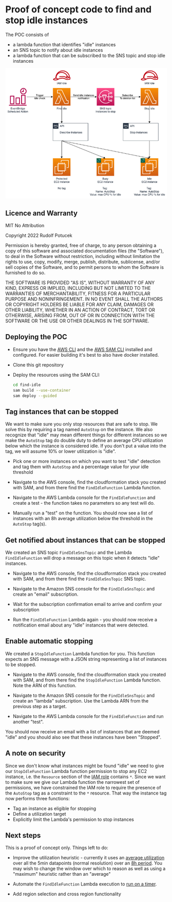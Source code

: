 # Proof of concept code to find and stop idle instances

The POC consists of 

* a lambda function that identifies "idle" instances
* an SNS topic to notify about idle instances
* a lambda function that can be subscribed to the SNS topic and stop idle instances

![Architecture](find-idle-architecture.png)

## Licence and Warranty 

MIT No Attribution

Copyright 2022 Rudolf Potucek

Permission is hereby granted, free of charge, to any person obtaining a copy of this
software and associated documentation files (the "Software"), to deal in the Software
without restriction, including without limitation the rights to use, copy, modify,
merge, publish, distribute, sublicense, and/or sell copies of the Software, and to
permit persons to whom the Software is furnished to do so.

THE SOFTWARE IS PROVIDED "AS IS", WITHOUT WARRANTY OF ANY KIND, EXPRESS OR IMPLIED,
INCLUDING BUT NOT LIMITED TO THE WARRANTIES OF MERCHANTABILITY, FITNESS FOR A
PARTICULAR PURPOSE AND NONINFRINGEMENT. IN NO EVENT SHALL THE AUTHORS OR COPYRIGHT
HOLDERS BE LIABLE FOR ANY CLAIM, DAMAGES OR OTHER LIABILITY, WHETHER IN AN ACTION
OF CONTRACT, TORT OR OTHERWISE, ARISING FROM, OUT OF OR IN CONNECTION WITH THE
SOFTWARE OR THE USE OR OTHER DEALINGS IN THE SOFTWARE.

## Deploying the POC

* Ensure you have the [AWS CLI](https://docs.aws.amazon.com/cli/latest/userguide/getting-started-install.html) and the [AWS SAM CLI](https://docs.aws.amazon.com/serverless-application-model/latest/developerguide/serverless-sam-cli-install.html) installed and configured. For easier building it's best to also have docker installed.

* Clone this git repository

* Deploy the resources using the SAM CLI:

    ```bash
    cd find-idle
    sam build --use-container
    sam deploy --guided
    ```

## Tag instances that can be stopped

We want to make sure you only stop resources that are safe to stop. We solve this by requiring a tag named `AutoStop` on the instance. We also recognize that "idle" may mean different things for different instances so we make the `AutoStop` tag do double duty to define an average CPU utilization below which the instance is considered idle. If you don't put a value into the tag, we will assume 10% or lower utilization is "idle".

* Pick one or more instances on which you want to test "idle" detection and tag them with `AutoStop` and a percentage value for your idle threshold

* Navigate to the AWS console, find the cloudformation stack you created with SAM, and from there find the `FindIdleFunction` Lambda function.

* Navigate to the AWS Lambda console for the `FindIdleFunction` and create a test - the function takes no parameters so any test will do. 

* Manually run a "test" on the function. You should now see a list of instances with an 8h average utilization below the threshold in the `AutoStop` tag(s).

## Get notified about instances that can be stopped

We created an SNS topic `FindIdleSnsTopic` and the Lambda `FindIdleFunction` will drop a message on this topic when it detects "idle" instances.

* Navigate to the AWS console, find the cloudformation stack you created with SAM, and from there find the `FindIdleSnsTopic` SNS topic.

* Navigate to the Amazon SNS console for the `FindIdleSnsTopic` and create an "email" subscription. 

* Wait for the subscription confirmation email to arrive and confirm your subscription

* Run the `FindIdleFunction` Lambda again - you should now receive a notification email about any "idle" instances that were detected.

## Enable automatic stopping

We created a `StopIdleFunction` Lambda function for you. This function expects an SNS message with a JSON string representing a list of instances to be stopped.

* Navigate to the AWS console, find the cloudformation stack you created with SAM, and from there find the `StopIdleFunction` Lambda function. Note the ARN of this function.

* Navigate to the Amazon SNS console for the `FindIdleSnsTopic` and create an "lambda" subscription. Use the Lambda ARN from the previous step as a target.

* Navigate to the AWS Lambda console for the `FindIdleFunction` and run another "test".  

You should now receive an email with a list of instances that are deemed "idle" and you should also see that these instances have been "Stopped".

## A note on security

Since we don't know what instances might be found "idle" we need to give our `StopIdleFunction` Lambda function permission to stop any EC2 instance, i.e. the `Resource` section of the [IAM role](https://github.com/rudpot/poc-find-idle-instances/blob/main/find-idle/template.yaml#L111-L122) contains `*`. Since we want to make sure we give our Lambda function the narrowest set of permissions, we have constrained the IAM role to require the presence of the `AutoStop` tag as a constraint to the `*` resource. That way the instance tag now performs three functions:

* Tag an instance as eligible for stopping
* Define a utilization target
* Explicitly limit the Lambda's permission to stop instances

## Next steps

This is a proof of concept only. Things left to do:

* Improve the utilization heuristic - currently it uses an [average utilization](https://github.com/rudpot/poc-find-idle-instances/blob/main/find-idle/find_idle/app.py#L77-L82) over all the 5min datapoints (normal resolution) over an [8h period](https://github.com/rudpot/poc-find-idle-instances/blob/main/find-idle/find_idle/app.py#L72). You may wish to change the window over which to reason as well as using a "maximum" heuristic rather than an "average"

* Automate the `FindIdleFunction` Lambda execution to [run on a timer](https://docs.aws.amazon.com/eventbridge/latest/userguide/eb-create-rule-schedule.html). 

* Add region selection and cross region functionality 